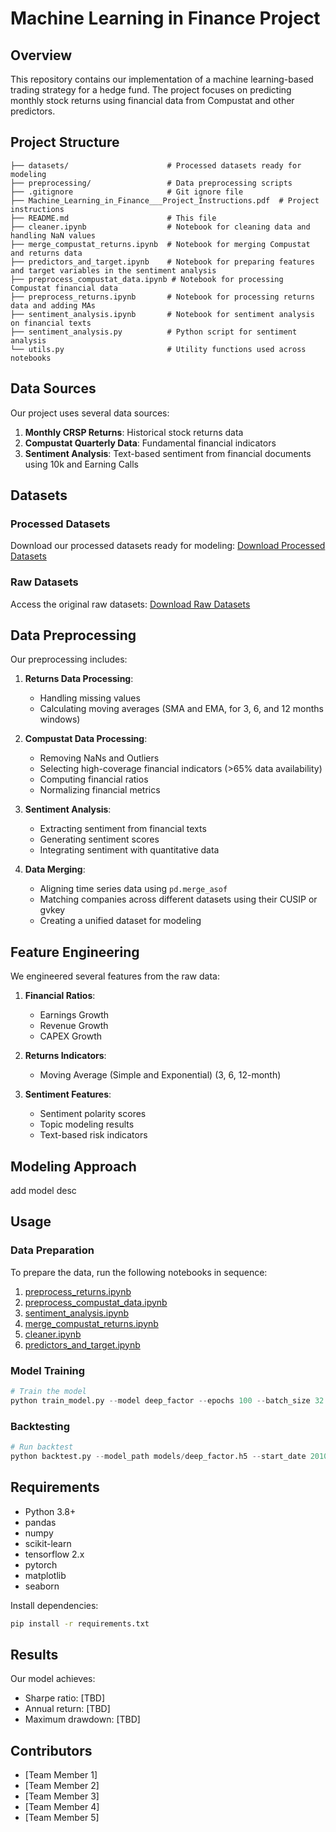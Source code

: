 # Machine Learning in Finance Project

## Overview

This repository contains our implementation of a machine learning-based trading strategy for a hedge fund. The project focuses on predicting monthly stock returns using financial data from Compustat and other predictors.

## Project Structure

```
├── datasets/                      # Processed datasets ready for modeling
├── preprocessing/                 # Data preprocessing scripts
├── .gitignore                     # Git ignore file
├── Machine_Learning_in_Finance___Project_Instructions.pdf  # Project instructions
├── README.md                      # This file
├── cleaner.ipynb                  # Notebook for cleaning data and handling NaN values
├── merge_compustat_returns.ipynb  # Notebook for merging Compustat and returns data
├── predictors_and_target.ipynb    # Notebook for preparing features and target variables in the sentiment analysis
├── preprocess_compustat_data.ipynb # Notebook for processing Compustat financial data
├── preprocess_returns.ipynb       # Notebook for processing returns data and adding MAs
├── sentiment_analysis.ipynb       # Notebook for sentiment analysis on financial texts
├── sentiment_analysis.py          # Python script for sentiment analysis
└── utils.py                       # Utility functions used across notebooks
```

## Data Sources

Our project uses several data sources:

1. **Monthly CRSP Returns**: Historical stock returns data
2. **Compustat Quarterly Data**: Fundamental financial indicators
3. **Sentiment Analysis**: Text-based sentiment from financial documents using 10k and Earning Calls

## Datasets

### Processed Datasets
Download our processed datasets ready for modeling:
[Download Processed Datasets](https://drive.google.com/file/d/17eu2IgeY3t8CmOypehcUbf0L9oDqfFvf/view?usp=sharing)

### Raw Datasets
Access the original raw datasets:
[Download Raw Datasets](https://drive.google.com/drive/folders/1TGSfQOj_laBfIwR4yCVWCKRdq2_0lZLE)

## Data Preprocessing

Our preprocessing includes:

1. **Returns Data Processing**:
   - Handling missing values
   - Calculating moving averages (SMA and EMA, for 3, 6, and 12 months windows)

2. **Compustat Data Processing**:
   - Removing NaNs and Outliers
   - Selecting high-coverage financial indicators (>65% data availability)
   - Computing financial ratios
   - Normalizing financial metrics

4. **Sentiment Analysis**:
   - Extracting sentiment from financial texts
   - Generating sentiment scores
   - Integrating sentiment with quantitative data

5. **Data Merging**:
   - Aligning time series data using `pd.merge_asof`
   - Matching companies across different datasets using their CUSIP or gvkey
   - Creating a unified dataset for modeling

## Feature Engineering

We engineered several features from the raw data:

1. **Financial Ratios**:
   - Earnings Growth
   - Revenue Growth
   - CAPEX Growth

2. **Returns Indicators**:
   - Moving Average (Simple and Exponential) (3, 6, 12-month)

3. **Sentiment Features**:
   - Sentiment polarity scores
   - Topic modeling results
   - Text-based risk indicators

## Modeling Approach

add model desc

## Usage

### Data Preparation

To prepare the data, run the following notebooks in sequence:
1. [preprocess_returns.ipynb](preprocess_returns.ipynb)
2. [preprocess_compustat_data.ipynb](preprocess_compustat_data.ipynb)
3. [sentiment_analysis.ipynb](sentiment_analysis.ipynb)
4. [merge_compustat_returns.ipynb](merge_compustat_returns.ipynb)
5. [cleaner.ipynb](cleaner.ipynb)
6. [predictors_and_target.ipynb](predictors_and_target.ipynb)

### Model Training

```python
# Train the model
python train_model.py --model deep_factor --epochs 100 --batch_size 32
```

### Backtesting

```python
# Run backtest
python backtest.py --model_path models/deep_factor.h5 --start_date 2010-01-01 --end_date 2020-12-31
```

## Requirements

- Python 3.8+
- pandas
- numpy
- scikit-learn
- tensorflow 2.x
- pytorch
- matplotlib
- seaborn

Install dependencies:

```bash
pip install -r requirements.txt
```

## Results

Our model achieves:
- Sharpe ratio: [TBD]
- Annual return: [TBD]
- Maximum drawdown: [TBD]

## Contributors

- [Team Member 1]
- [Team Member 2]
- [Team Member 3]
- [Team Member 4]
- [Team Member 5]

